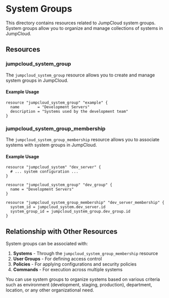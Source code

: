 # System Groups

This directory contains resources related to JumpCloud system groups. System groups allow you to organize and manage collections of systems in JumpCloud.

## Resources

### jumpcloud_system_group

The `jumpcloud_system_group` resource allows you to create and manage system groups in JumpCloud.

#### Example Usage

```hcl
resource "jumpcloud_system_group" "example" {
  name        = "Development Servers"
  description = "Systems used by the development team"
}
```

### jumpcloud_system_group_membership

The `jumpcloud_system_group_membership` resource allows you to associate systems with system groups in JumpCloud.

#### Example Usage

```hcl
resource "jumpcloud_system" "dev_server" {
  # ... system configuration ...
}

resource "jumpcloud_system_group" "dev_group" {
  name = "Development Servers"
}

resource "jumpcloud_system_group_membership" "dev_server_membership" {
  system_id = jumpcloud_system.dev_server.id
  system_group_id = jumpcloud_system_group.dev_group.id
}
```

## Relationship with Other Resources

System groups can be associated with:

1. **Systems** - Through the `jumpcloud_system_group_membership` resource
2. **User Groups** - For defining access control
3. **Policies** - For applying configurations and security policies
4. **Commands** - For execution across multiple systems

You can use system groups to organize systems based on various criteria such as environment (development, staging, production), department, location, or any other organizational need. 